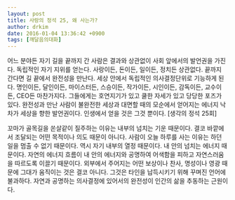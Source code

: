 ```yaml
---
layout: post
title: 사랑의 정석 25, 왜 사는가?
author: drkim
date: 2016-01-04 13:36:42 +0900
tags: [깨달음의대화]
---
```

어느 분야든 자기 길을 끝까지 간 사람은 결과와 상관없이 사회 앞에서의 발언권을 가진다. 독립적인 자기 지위를 얻는다. 사랑이든, 돈이든, 일이든, 정치든 상관없다. 끝까지 간다면 길 끝에서 완전성을 만난다. 세상 안에서 독립적인 의사결정단위로 기능하게 된다. 명인이든, 달인이든, 마이스터든, 스승이든, 작가이든, 시인이든, 감독이든, 교수이든, CEO든 마찬가지다. 그들에게는 호연지기가 있고 쿨한 자세가 있고 당당한 포즈가 있다. 완전성과 만난 사람이 불완전한 세상과 대면할 때의 모순에서 얻어지는 에너지 낙차가 세상을 향한 발언권이다. 인생에서 얻을 것은 그것 뿐이다. [생각의 정석 25회] 

  


꼬마가 골목길을 쏜살같이 질주하는 이유는 내부의 넘치는 기운 때문이다. 결코 바깥에서 조달되는 어떤 목적이나 의도 때문이 아니다. 사람이 오늘 하루를 사는 이유는 하던 일을 멈출 수 없기 때문이다. 역시 자기 내부의 열정 때문이다. 내 안의 넘치는 에너지 때문이다. 자연의 에너지 흐름이 내 안의 에너지와 공명하여 어색함을 피하고 자연스러움을 따르도록 이끌기 때문이다. 외부에서 주어지는 어떤 보상이나 찬사, 명성이나 영광 때문에 그대가 움직이는 것은 결코 아니다. 그것은 타인을 납득시키기 위해 꾸며진 언어에 불과하다. 자연과 공명하는 의사결정에 있어서의 완전성이 인간의 삶을 추동하는 근원이다.